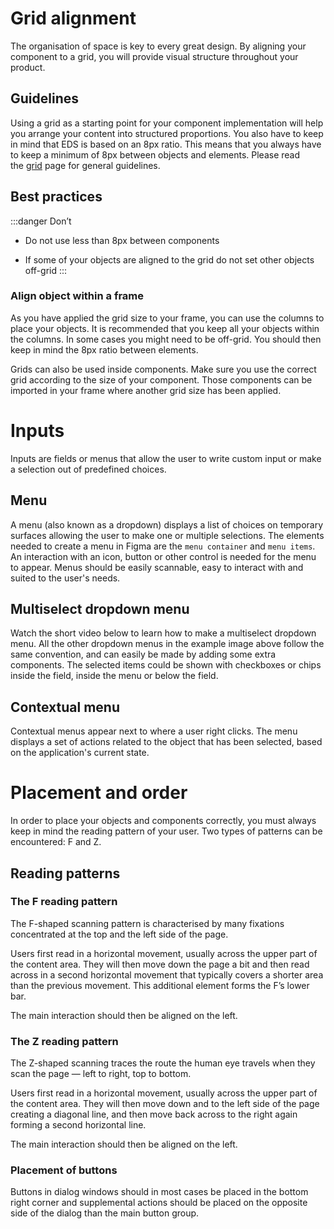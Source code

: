 # Grid alignment

The organisation of space is key to every great design. By aligning your component to a grid, you will provide visual structure throughout your product.

## Guidelines

Using a grid as a starting point for your component implementation will help you arrange your content into structured proportions. You also have to keep in mind that EDS is based on an 8px ratio. This means that you always have to keep a minimum of 8px between objects and elements. Please read the [grid](./design-tokens/Grid.md) page for general guidelines.

## Best practices

:::danger Don’t

-   Do not use less than 8px between components
    
-   If some of your objects are aligned to the grid do not set other objects off-grid
:::    

### Align object within a frame

As you have applied the grid size to your frame, you can use the columns to place your objects. It is recommended that you keep all your objects within the columns. In some cases you might need to be off-grid. You should then keep in mind the 8px ratio between elements.

Grids can also be used inside components. Make sure you use the correct grid according to the size of your component. Those components can be imported in your frame where another grid size has been applied.

# Inputs

Inputs are fields or menus that allow the user to write custom input or make a selection out of predefined choices.

## Menu

A menu (also known as a dropdown) displays a list of choices on temporary surfaces allowing the user to make one or multiple selections. The elements needed to create a menu in Figma are the `menu container` and `menu items`. An interaction with an icon, button or other control is needed for the menu to appear. Menus should be easily scannable, easy to interact with and suited to the user's needs.

## Multiselect dropdown menu

Watch the short video below to learn how to make a multiselect dropdown menu. All the other dropdown menus in the example image above follow the same convention, and can easily be made by adding some extra components. The selected items could be shown with checkboxes or chips inside the field, inside the menu or below the field.

## Contextual menu

Contextual menus appear next to where a user right clicks. The menu displays a set of actions related to the object that has been selected, based on the application's current state.

# Placement and order

In order to place your objects and components correctly, you must always keep in mind the reading pattern of your user. Two types of patterns can be encountered: F and Z.
 
## Reading patterns

### The F reading pattern

The F-shaped scanning pattern is characterised by many fixations concentrated at the top and the left side of the page.

Users first read in a horizontal movement, usually across the upper part of the content area. They will then move down the page a bit and then read across in a second horizontal movement that typically covers a shorter area than the previous movement. This additional element forms the F’s lower bar.

The main interaction should then be aligned on the left.

### The Z reading pattern

The Z-shaped scanning traces the route the human eye travels when they scan the page — left to right, top to bottom.

Users first read in a horizontal movement, usually across the upper part of the content area. They will then move down and to the left side of the page creating a diagonal line, and then move back across to the right again forming a second horizontal line.

The main interaction should then be aligned on the left.

### Placement of buttons

Buttons in dialog windows should in most cases be placed in the bottom right corner and supplemental actions should be placed on the opposite side of the dialog than the main button group.
